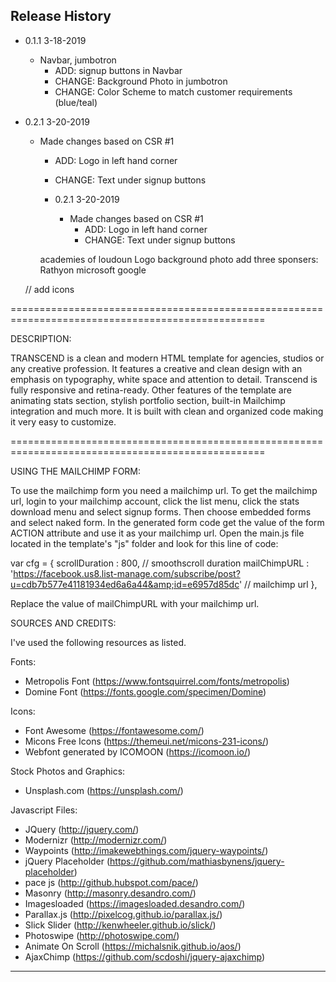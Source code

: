 ## Release History

* 0.1.1 3-18-2019
    * Navbar, jumbotron
      * ADD: signup buttons in Navbar
      * CHANGE:  Background Photo in jumbotron
      * CHANGE: Color Scheme to match customer requirements (blue/teal)

* 0.2.1 3-20-2019
    * Made changes based on CSR #1
      *  ADD: Logo in left hand corner
      *  CHANGE: Text under signup buttons

      * 0.2.1 3-20-2019
          * Made changes based on CSR #1
            *  ADD: Logo in left hand corner
            *  CHANGE: Text under signup buttons

      academies of loudoun Logo
      background photo
      add three sponsers: Rathyon microsoft google

    //  add icons




==================================================================================================

DESCRIPTION:

TRANSCEND is a clean and modern HTML template for agencies, studios or any creative profession.
It features a creative and clean design with an emphasis on typography, white space and attention
to detail. Transcend is fully responsive and retina-ready. Other features of the template are
animating stats section, stylish portfolio section, built-in Mailchimp integration and much more.
It is built with clean and organized code making it very easy to customize.

==================================================================================================


USING THE MAILCHIMP FORM:

To use the mailchimp form you need a mailchimp url. To get the mailchimp url, login to
your mailchimp account, click the list menu, click the stats download menu and select signup forms.
Then choose embedded forms and select naked form. In the generated form code get the value of
the form ACTION attribute and use it as your mailchimp url. Open the main.js file located
in the template's "js" folder and look for this line of code:

var cfg = {
    scrollDuration : 800, // smoothscroll duration
    mailChimpURL   : 'https://facebook.us8.list-manage.com/subscribe/post?u=cdb7b577e41181934ed6a6a44&amp;id=e6957d85dc'   // mailchimp url
},

Replace the value of mailChimpURL with your mailchimp url.


SOURCES AND CREDITS:

I've used the following resources as listed.

Fonts:
 - Metropolis Font (https://www.fontsquirrel.com/fonts/metropolis)
 - Domine Font (https://fonts.google.com/specimen/Domine)

Icons:
 - Font Awesome (https://fontawesome.com/)
 - Micons Free Icons (https://themeui.net/micons-231-icons/)
 - Webfont generated by ICOMOON (https://icomoon.io/)

Stock Photos and Graphics:
 - Unsplash.com (https://unsplash.com/)

Javascript Files:

 - JQuery (http://jquery.com/)
 - Modernizr (http://modernizr.com/)
 - Waypoints (http://imakewebthings.com/jquery-waypoints/)
 - jQuery Placeholder (https://github.com/mathiasbynens/jquery-placeholder)
 - pace js (http://github.hubspot.com/pace/)
 - Masonry (http://masonry.desandro.com/)
 - Imagesloaded (https://imagesloaded.desandro.com/)
 - Parallax.js (http://pixelcog.github.io/parallax.js/)
 - Slick Slider (http://kenwheeler.github.io/slick/)
 - Photoswipe (http://photoswipe.com/)
 - Animate On Scroll (https://michalsnik.github.io/aos/)
 - AjaxChimp (https://github.com/scdoshi/jquery-ajaxchimp)


-------------------------------------------------------------------------------------------------------
